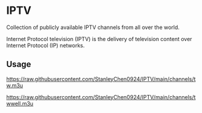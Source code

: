 # IPTV

Collection of publicly available IPTV channels from all over the world.

Internet Protocol television (IPTV) is the delivery of television content over Internet Protocol (IP) networks.

## Usage

https://raw.githubusercontent.com/StanleyChen0924/IPTV/main/channels/tw.m3u

https://raw.githubusercontent.com/StanleyChen0924/IPTV/main/channels/twwell.m3u

